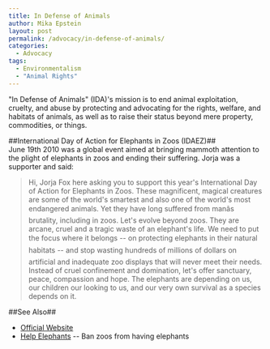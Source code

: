 ```yaml
---
title: In Defense of Animals
author: Mika Epstein
layout: post
permalink: /advocacy/in-defense-of-animals/
categories:
  - Advocacy
tags: 
  - Environmentalism
  - "Animal Rights"
---
```


"In Defense of Animals" (IDA)'s mission is to end animal exploitation, cruelty, and abuse by protecting and advocating for the rights, welfare, and habitats of animals, as well as to raise their status beyond mere property, commodities, or things.

##International Day of Action for Elephants in Zoos (IDAEZ)##  
June 19th 2010 was a global event aimed at bringing mammoth attention to the plight of elephants in zoos and ending their suffering. Jorja was a supporter and said:

> Hi, Jorja Fox here asking you to support this year's International Day of Action for Elephants in Zoos. These magnificent, magical creatures are some of the world's smartest and also one of the world's most endangered animals. Yet they have long suffered from manâs brutality, including in zoos. Let's evolve beyond zoos. They are arcane, cruel and a tragic waste of an elephant's life. We need to put the focus where it belongs -- on protecting elephants in their natural habitats -- and stop wasting hundreds of millions of dollars on artificial and inadequate zoo displays that will never meet their needs. Instead of cruel confinement and domination, let's offer sanctuary, peace, compassion and hope. The elephants are depending on us, our children our looking to us, and our very own survival as a species depends on it. 

##See Also##  
* [Official Website](http://www.idausa.org/)
* [Help Elephants](http://www.helpelephants.com) -- Ban zoos from having elephants